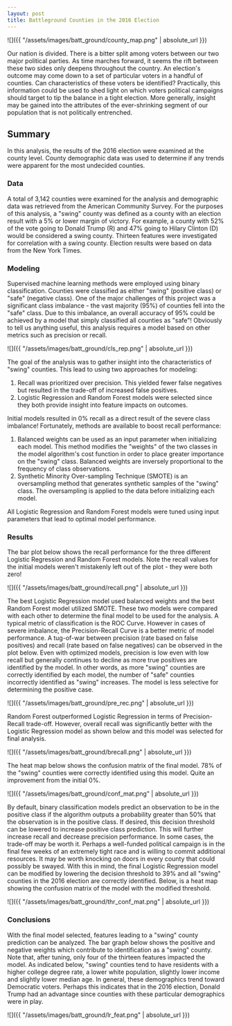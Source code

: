```yaml
---
layout: post
title: Battleground Counties in the 2016 Election
---
```


![]({{ "/assets/images/batt_ground/county_map.png" | absolute_url }})

Our nation is divided. There is a bitter split among voters between our two major political parties. As time marches forward, it seems the rift between these two sides only deepens throughout the country. An election's outcome may come down to a set of particular voters in a handful of counties. Can characteristics of these voters be identified? Practically, this information could be used to shed light on which voters political campaigns should target to tip the balance in a tight election. More generally, insight may be gained into the attributes of the ever-shrinking segment of our population that is not politically entrenched.

## Summary
In this analysis, the results of the 2016 election were examined at the county level. County demographic data was used to determine if any trends were apparent for the most undecided counties.

### Data
A total of 3,142 counties were examined for the analysis and demographic data was retrieved from the American Community Survey. For the purposes of this analysis, a "swing" county was defined as a county with an election result with a 5% or lower margin of victory. For example, a county with 52% of the vote going to Donald Trump (R) and 47% going to Hilary Clinton (D) would be considered a swing county. Thirteen features were investigated for correlation with a swing county. Election results were based on data from the New York Times.

### Modeling
Supervised machine learning methods were employed using binary classification. Counties were classified as either "swing" (positive class) or "safe" (negative class). One of the major challenges of this project was a significant class imbalance - the vast majority (95%) of counties fell into the "safe" class. Due to this imbalance, an overall accuracy of 95% could be achieved by a model that simply classified all counties as "safe"! Obviously to tell us anything useful, this analysis requires a model based on other metrics such as precision or recall.

![]({{ "/assets/images/batt_ground/cls_rep.png" | absolute_url }})

The goal of the analysis was to gather insight into the characteristics of "swing" counties. This lead to using two approaches for modeling:
1. Recall was prioritized over precision. This yielded fewer false negatives but resulted in the trade-off of increased false positives.
2. Logistic Regression and Random Forest models were selected since they both provide insight into feature impacts on outcomes.

Initial models resulted in 0% recall as a direct result of the severe class imbalance! Fortunately, methods are available to boost recall performance:
1. Balanced weights can be used as an input parameter when initializing each model. This method modifies the "weights" of the two classes in the model algorithm's cost function in order to place greater importance on the "swing" class. Balanced weights are inversely proportional to the frequency of class observations.
2. Synthetic Minority Over-sampling Technique (SMOTE) is an oversampling method that generates synthetic samples of the "swing" class. The oversampling is applied to the data before initializing each model.  

All Logistic Regression and Random Forest models were tuned using input parameters that lead to optimal model performance.

### Results

The bar plot below shows the recall performance for the three different Logistic Regression and Random Forest models. Note the recall values for the initial models weren't mistakenly left out of the plot - they were both zero!

![]({{ "/assets/images/batt_ground/recall.png" | absolute_url }})

The best Logistic Regression model used balanced weights and the best Random Forest model utilized SMOTE. These two models were compared with each other to determine the final model to be used for the analysis. A typical metric of classification is the ROC Curve. However in cases of severe imbalance, the Precision-Recall Curve is a better metric of model performance. A tug-of-war between precision (rate based on false positives) and recall (rate based on false negatives) can be observed in the plot below. Even with optimized models, precision is low even with low recall but generally continues to decline as more true positives are identified by the model. In other words, as more "swing" counties are correctly identified by each model, the number of "safe" counties incorrectly identified as "swing" increases. The model is less selective for determining the positive case.

![]({{ "/assets/images/batt_ground/pre_rec.png" | absolute_url }})

Random Forest outperformed Logistic Regression in terms of Precision-Recall trade-off. However, overall recall was significantly better with the Logistic Regression model as shown below and this model was selected for final analysis.

![]({{ "/assets/images/batt_ground/brecall.png" | absolute_url }})

The heat map below shows the confusion matrix of the final model. 78% of the "swing" counties were correctly identified using this model. Quite an improvement from the initial 0%.

![]({{ "/assets/images/batt_ground/conf_mat.png" | absolute_url }})

By default, binary classification models predict an observation to be in the positive class if the algorithm outputs a probability greater than 50% that the observation is in the positive class. If desired, this decision threshold can be lowered to increase positive class prediction. This will further increase recall and decrease precision performance. In some cases, the trade-off may be worth it. Perhaps a well-funded political campaign is in the final few weeks of an extremely tight race and is willing to commit additional resources. It may be worth knocking on doors in every county that could possibly be swayed. With this in mind, the final Logistic Regression model can be modified by lowering the decision threshold to 39% and all "swing" counties in the 2016 election are correctly identified. Below, is a heat map showing the confusion matrix of the model with the modified threshold.

![]({{ "/assets/images/batt_ground/thr_conf_mat.png" | absolute_url }})

### Conclusions

With the final model selected, features leading to a "swing" county prediction can be analyzed. The bar graph below shows the positive and negative weights which contribute to identification as a "swing" county. Note that, after tuning, only four of the thirteen features impacted the model. As indicated below, "swing" counties tend to have residents with a higher college degree rate, a lower white population, slightly lower income and slightly lower median age. In general, these demographics trend toward Democratic voters. Perhaps this indicates that in the 2016 election, Donald Trump had an advantage since counties with these particular demographics were in play.

![]({{ "/assets/images/batt_ground/lr_feat.png" | absolute_url }})
